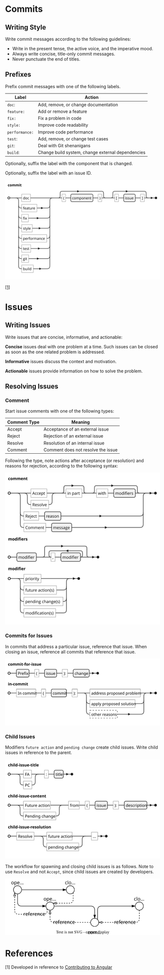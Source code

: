 
# Commits

## Writing Style

Write commit messages according to the following guidelines:

* Write in the present tense, the active voice, and the imperative mood.
* Always write concise, title-only commit messages.
* Never punctuate the end of titles.

## Prefixes

Prefix commit messages with one of the following labels.

|Label|Action|
|-|--------|
|`doc`: | Add, remove, or change documentation |
|`feature:`| Add or remove a feature|
|`fix:`| Fix a problem in code |
|`style:`| Improve code readability |
|`performance:`| Improve code performance |
|`test`: | Add, remove, or change test cases |
|`git`: | Deal with Git shenanigans |
|`build`: | Change build system, change external dependencies |

Optionally, suffix the label with the component that is changed.

Optionally, suffix the label with an issue ID.


![](media/commit-style.svg)


[[1]](#references)

# Issues

## Writing Issues

Write issues that are concise, informative, and actionable:

**Concise** issues deal with one problem at a time. Such issues can be closed as soon as the one related problem is addressed.

**Informative** issues discuss the context and motivation.

**Actionable** issues provide information on how to solve the problem.

## Resolving Issues

### Comment

Start issue comments with one of the following types:

|Comment Type|Meaning|
|-|--------|
|Accept|Acceptance of an external issue|
|Reject|Rejection of an external issue|
|Resolve|Resolution of an internal issue|
|Comment|Comment does not resolve the issue|
	
Following the type, note actions after acceptance (or resolution) and reasons for rejection, according to the following syntax:

![](media/main-issue-format.svg)

### Commits for Issues
In commits that address a particular issue, reference that issue. When closing an issue, reference all commits that reference that issue.

![](media/issue-in-commit.svg)

### Child Issues
Modifiers `future action` and `pending change` create child issues. Write child issues in reference to the parent.

![](media/issue-child.svg)

The workflow for spawning and closing child issues is as follows. Note to use `Resolve` and not `Accept`, since child issues are created by developers.

![](media/issue-resolution-process.svg)


# References
[1] Developed in reference to [Contributing to Angular](https://github.com/angular/angular/blob/main/CONTRIBUTING.md)
